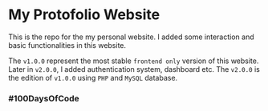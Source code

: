 # My Protofolio Website
This is the repo for the my personal website. I added some interaction and basic functionalities in this website. 

The `v1.0.0` represent the most stable `frontend only` version of this website. Later in `v2.0.0`, I added authentication system, dashboard etc. The `v2.0.0` is the edition of `v1.0.0` using `PHP` and `MySQL` database.

### #100DaysOfCode
